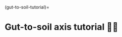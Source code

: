 (gut-to-soil-tutorial)=
# Gut-to-soil axis tutorial 💩🌱

```{embed} xref:q2doc-gut-to-soil-target#gut-to-soil-16s-tutorial
```

<!--
 Looking for the source of this tutorial?
 It's cross-referenced from https://github.com/caporaso-lab/gut-to-soil-tutorial.
-->